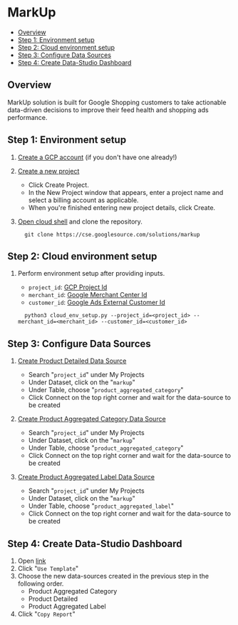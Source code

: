 # MarkUp

*   [Overview](#overview)
*   [Step 1: Environment setup](#step-1-environment-setup)
*   [Step 2: Cloud environment setup](#step-2-cloud-environment-setup)
*   [Step 3: Configure Data Sources](#step-3-configure-data-sources)
*   [Step 4: Create Data-Studio Dashboard](#step-4-data-studio-dashboard)

## Overview

MarkUp solution is built for Google Shopping customers to take actionable
data-driven decisions to improve their feed health and shopping ads performance.

## Step 1: Environment setup

1.  [Create a GCP account](https://cloud.google.com/?authuser=1) (if you don't
    have one already!)

2.  [Create a new project](https://console.cloud.google.com/cloud-resource-manager)

    *   Click Create Project.
    *   In the New Project window that appears, enter a project name and select
        a billing account as applicable.
    *   When you're finished entering new project details, click Create.

3.  [Open cloud shell](https://console.cloud.google.com/cloudshell) and clone
    the repository.

    ```
      git clone https://cse.googlesource.com/solutions/markup
    ```

## Step 2: Cloud environment setup

1.  Perform environment setup after providing inputs.

    *   `project_id`:
        [GCP Project Id](https://cloud.google.com/resource-manager/docs/creating-managing-projects)
    *   `merchant_id`:
        [Google Merchant Center Id](https://support.google.com/merchants/answer/188924?hl=en)
    *   `customer_id`:
        [Google Ads External Customer Id](https://support.google.com/google-ads/answer/1704344?hl=en)

    ```
      python3 cloud_env_setup.py --project_id=<project_id> --merchant_id=<merchant_id> --customer_id=<customer_id>
    ```

## Step 3: Configure Data Sources

1.  [Create Product Detailed Data Source](https://datastudio.google.com/c/u/0/datasources/create?connectorId=2)

    *   Search "`project_id`" under My Projects
    *   Under Dataset, click on the "`markup`"
    *   Under Table, choose "`product_aggregated_category`"
    *   Click Connect on the top right corner and wait for the data-source to be
        created

2.  [Create Product Aggregated Category Data Source](https://datastudio.google.com/c/u/0/datasources/create?connectorId=2)

    *   Search "`project_id`" under My Projects
    *   Under Dataset, click on the "`markup`"
    *   Under Table, choose "`product_aggregated_category`"
    *   Click Connect on the top right corner and wait for the data-source to be
        created

3.  [Create Product Aggregated Label Data Source](https://datastudio.google.com/c/u/0/datasources/create?connectorId=2)

    *   Search "`project_id`" under My Projects
    *   Under Dataset, click on the "`markup`"
    *   Under Table, choose "`product_aggregated_label`"
    *   Click Connect on the top right corner and wait for the data-source to be
        created

## Step 4: Create Data-Studio Dashboard

1.  Open
    [link](https://datastudio.google.com/c/u/0/reporting/1IsvsvrfAvyhefHK33zxfj72neYfn9YnO/page/e377/preview)
2.  Click "`Use Template`"
3.  Choose the new data-sources created in the previous step in the following
    order.
    *   Product Aggregated Category
    *   Product Detailed
    *   Product Aggregated Label
4.  Click "`Copy Report`"
